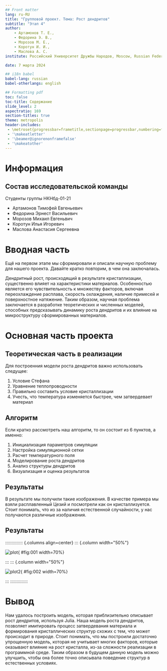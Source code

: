 ```yaml
---
## Front matter
lang: ru-RU
title: "Групповой проект. Тема: Рост дендритов"
subtitle: "Этап 4"
author:
	- Артамонов Т. Е.,
	- Федорина Э. В.,
	- Морозов М. E.,
	- Коротун И. И.,
	- Маслова А. С.
institute: Российский Университет Дружбы Народов, Moscow, Russian Federation

date: 7 марта 2024

## i18n babel
babel-lang: russian
babel-otherlangs: english

## Formatting pdf
toc: false
toc-title: Содержание
slide_level: 2
aspectratio: 169
section-titles: true
theme: metropolis
header-includes:
 - \metroset{progressbar=frametitle,sectionpage=progressbar,numbering=fraction}
 - '\makeatletter'
 - '\beamer@ignorenonframefalse'
 - '\makeatother'
---
```


# Информация

## Состав исследовательской команды

Студенты группы НКНбд-01-21

- Артамонов Тимофей Евгеньевич
- Федорина Эрнест Васильевич
- Морозов Михаил Евгеньвич
- Коротун Илья Игоревич
- Маслова Анастасия Сергеевна

# Вводная часть

Ещё на первом этапе мы сформировали и описали научную проблему для нашего проекта. Давайте кратко повторим, в чем она заключалась.

Дендритный рост, происходящий в результате кристаллизации, существенно влияет на характеристики материалов. Особенностью является его чувствительность к множеству факторов, включая переохлаждение расплава, скорость охлаждения, наличие примесей и поверхностное натяжение. Таким образом, научная проблема заключается в разработке теоретических и численных моделей, способных предсказывать динамику роста дендритов и их влияние на микроструктуру сформированных материалов.

# Основная часть проекта

## Теоретическая часть в реализации

Для построенния модели роста дендритов важно использовать следущее:
1) Условие Стефана
2) Уравнение теплопроводности
3) Правильно составить условие кристаллизации
4) Учесть, что температура изменяется быстрее, чем затвердевает материал

## Алгоритм

Если кратко рассмотреть наш алгоритм, то он состоит из 6 пунктов, а именно:
1. Инициализация параметров симуляции
2. Настройка симуляционной сетки
3. Расчет температурного поля
4. Моделирование роста дендритов
5. Анализ структуры дендритов
6. Визуализация и оценка результатов

## Результаты

В результате мы получили такие изображения. В качестве примера мы взяли расплавленный Цезий и посмотрели как он кристаллизуется. Стоит понимать, что из за наличия естественной случайности, у нас получаются различные изображения.


## Результаты

:::::::::::::: {.columns align=center}
::: {.column width="50%"}

![plot](image/1.png){ #fig:001 width=70%}

:::
::: {.column width="50%"}

![plot2](image/2.png){ #fig:002 width=70%}

:::
::::::::::::::

# Вывод

Нам удалось построить модель, которая приблизительно описывает рост дендритов, используя Julia. 
Наша модель роста дендритов, позволяет имитировать процесс затвердевания материала и формирования кристаллических структур схожих с тем, что может происходит в природе. Стоит понимать, что мы построили достаточно упрощенную модель, которая не учитывает многих факторов, которые оказывают влияние на рост кристалла, из-за сложности реализации в программной среде. Таким образом в будущем данную модель можно улучшить, чтобы она более точно описывала поведение структур в естественных условиях.
